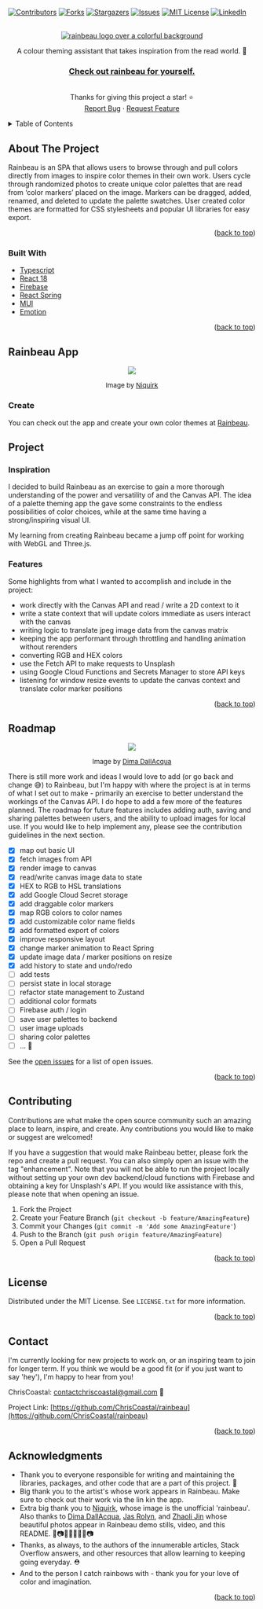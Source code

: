<div id="top"></div>

[![Contributors][contributors-shield]][contributors-url]
[![Forks][forks-shield]][forks-url]
[![Stargazers][stars-shield]][stars-url]
[![Issues][issues-shield]][issues-url]
[![MIT License][license-shield]][license-url]
[![LinkedIn][linkedin-shield]][linkedin-url]

<!-- PROJECT LOGO -->
<br />
<div align="center">
  <a href="https://github.com/ChrisCoastal/rainbeau">
    <img src="public/readme-images/rainbeau-repo-logo-1200x480.jpg" alt="rainbeau logo over a colorful background">
  </a>
    <p align="center">
      A colour theming assistant that takes inspiration from the read world. 🌈
    <br />
    </p>

  <h3 align="center">
    <a href="https://rainbeau.netlify.app/" target="blank">
      Check out rainbeau for yourself.
    </a>
  </h3>

  <p align="center">
    <br />
    Thanks for giving this project a star! ⭐️
    <br />
    <a href="https://github.com/ChrisCoastal/rainbeau/issues">Report Bug</a>
    ·
    <a href="https://github.com/ChrisCoastal/rainbeau/issues">Request Feature</a>
  </p>
</div>

<!-- TABLE OF CONTENTS -->
<details>
  <summary>Table of Contents</summary>
  <ol>
    <li>
      <a href="#about-the-project">About The Project</a>
      <ul>
        <li><a href="#built-with">Built With</a></li>
      </ul>
    </li>
    <li>
      <a href="#app">Rainbeau</a>
      <ul>
        <li><a href="#create">Create</a></li>
      </ul>
    </li>
    <li><a href="#project">Project</a>
      <ul>
        <li><a href="#inspiration">Inspiration</a></li>
        <li><a href="#inspiration">Features</a></li>
      </ul>
    </li>
    <li><a href="#roadmap">Roadmap</a></li>
    <li><a href="#contributing">Contributing</a></li>
    <li><a href="#license">License</a></li>
    <li><a href="#contact">Contact</a></li>
    <li><a href="#acknowledgments">Acknowledgments</a></li>
  </ol>
</details>

<!-- ABOUT THE PROJECT -->

## About The Project

Rainbeau is an SPA that allows users to browse through and pull colors directly from images to inspire color themes in their own work. Users cycle through randomized photos to create unique color palettes that are read from ‘color markers’ placed on the image. Markers can be dragged, added, renamed, and deleted to update the palette swatches. User created color themes are formatted for CSS stylesheets and popular UI libraries for easy export.

<!-- [![Product Name Screen Shot][product-screenshot-a]](https://rainbeau.netlify.app/) -->

<p align="right">(<a href="#top">back to top</a>)</p>

### Built With

- [Typescript](https://www.typescriptlang.org/)
- [React 18](https://reactjs.org/)
- [Firebase](https://firebase.google.com/)
- [React Spring](https://www.react-spring.dev/)
- [MUI](https://mui.com/)
- [Emotion](https://emotion.sh/docs/introduction)

<p align="right">(<a href="#top">back to top</a>)</p>

<!-- APP -->

## Rainbeau App

<p align="center">
  <img src='public/readme-images/rainbeau-appview.jpg'>
</p>
<p align='center' style='font-size: 10pt'>Image by <a href='https://stock.adobe.com/contributor/202246000/niquirk?load_type=author' target="_blank">Niquirk</a></p>

### Create

You can check out the app and create your own color themes at <a href="https://rainbeau.netlify.app/" target="_blank">Rainbeau</a>.

## Project

### Inspiration

I decided to build Rainbeau as an exercise to gain a more thorough understanding of the power and versatility of <canvas> and the Canvas API. The idea of a palette theming app the gave some constraints to the endless possibilities of color choices, while at the same time having a strong/inspiring visual UI.

My learning from creating Rainbeau became a jump off point for working with WebGL and Three.js.

### Features

Some highlights from what I wanted to accomplish and include in the project:

- work directly with the Canvas API and read / write a 2D context to it
- write a state context that will update colors immediate as users interact with the canvas
- writing logic to translate jpeg image data from the canvas matrix
- keeping the app performant through throttling and handling animation without rerenders
- converting RGB and HEX colors
- use the Fetch API to make requests to Unsplash
- using Google Cloud Functions and Secrets Manager to store API keys
- listening for window resize events to update the canvas context and translate color marker positions

<p align="right">(<a href="#top">back to top</a>)</p>

<!-- [![Product Name Screen Shot][product-screenshot-b]](https://rainbeau.netlify.app/) -->

<!-- ROADMAP -->

## Roadmap

<p align="center">
  <img src='public/readme-images/rainbeau-canvasview.jpg' >
</p>
<p align='center' style='font-size: 10pt'>Image by <a href='https://unsplash.com/@dimadallacqua' target="_blank">Dima DallAcqua</a></p>

There is still more work and ideas I would love to add (or go back and change 😅) to Rainbeau, but I'm happy with where the project is at in terms of what I set out to make - primarily an exercise to better understand the workings of the Canvas API. I do hope to add a few more of the features planned. The roadmap for future features includes adding auth, saving and sharing palettes between users, and the ability to upload images for local use. If you would like to help implement any, please see the contribution guidelines in the next section.

- [x] map out basic UI
- [x] fetch images from API
- [x] render image to canvas
- [x] read/write canvas image data to state
- [x] HEX to RGB to HSL translations
- [x] add Google Cloud Secret storage
- [x] add draggable color markers
- [x] map RGB colors to color names
- [x] add customizable color name fields
- [x] add formatted export of colors
- [x] improve responsive layout
- [x] change marker animation to React Spring
- [x] update image data / marker positions on resize
- [x] add history to state and undo/redo
- [ ] add tests
- [ ] persist state in local storage
- [ ] refactor state management to Zustand
- [ ] additional color formats
- [ ] Firebase auth / login
- [ ] save user palettes to backend
- [ ] user image uploads
- [ ] sharing color palettes
- [ ] ... 🏁

See the [open issues](https://github.com/ChrisCoastal/rainbeau/issues) for a list of open issues.

<p align="right">(<a href="#top">back to top</a>)</p>

<!-- CONTRIBUTING -->

## Contributing

Contributions are what make the open source community such an amazing place to learn, inspire, and create. Any contributions you would like to make or suggest are welcomed!

If you have a suggestion that would make Rainbeau better, please fork the repo and create a pull request. You can also simply open an issue with the tag "enhancement". Note that you will not be able to run the project locally without setting up your own dev backend/cloud functions with Firebase and obtaining a key for Unsplash's API. If you would like assistance with this, please note that when opening an issue.

1. Fork the Project
2. Create your Feature Branch (`git checkout -b feature/AmazingFeature`)
3. Commit your Changes (`git commit -m 'Add some AmazingFeature'`)
4. Push to the Branch (`git push origin feature/AmazingFeature`)
5. Open a Pull Request

<p align="right">(<a href="#top">back to top</a>)</p>

<!-- LICENSE -->

## License

Distributed under the MIT License. See `LICENSE.txt` for more information.

<p align="right">(<a href="#top">back to top</a>)</p>

<!-- CONTACT -->

## Contact

I'm currently looking for new projects to work on, or an inspiring team to join for longer term. If you think we would be a good fit (or if you just want to say 'hey'), I'm happy to hear from you!

ChrisCoastal: contactchriscoastal@gmail.com 🌊

Project Link: [https://github.com/ChrisCoastal/rainbeau](https://github.com/ChrisCoastal/rainbeau)

<p align="right">(<a href="#top">back to top</a>)</p>

<!-- ACKNOWLEDGMENTS -->

## Acknowledgments

- Thank you to everyone responsible for writing and maintaining the libraries, packages, and other code that are a part of this project. 🙏
- Big thank you to the artist's whose work appears in Rainbeau. Make sure to check out their work via the lin kin the app.
- Extra big thank you to <a href='https://stock.adobe.com/contributor/202246000/niquirk?load_type=author' target="_blank">Niquirk</a>, whose image is the unofficial 'rainbeau'. Also thanks to <a href='https://unsplash.com/@dimadallacqua' target="_blank">Dima DallAcqua</a>, <a href='https://unsplash.com/@jasrolyn' target="_blank">Jas Rolyn</a>, and <a href='https://unsplash.com/@godling' target="_blank">Zhaoli Jin</a> whose beautiful photos appear in Rainbeau demo stills, video, and this README. 🌈📷💚💙💜🧡💛📷
- Thanks, as always, to the authors of the innumerable articles, Stack Overflow answers, and other resources that allow learning to keeping going everyday. ⛑
- And to the person I catch rainbows with - thank you for your love of color and imagination.

<p align="right">(<a href="#top">back to top</a>)</p>

<!-- MARKDOWN LINKS & IMAGES -->

[contributors-shield]: https://img.shields.io/github/contributors/ChrisCoastal/rainbeau.svg?style=for-the-badge
[contributors-url]: https://github.com/ChrisCoastal/rainbeau/graphs/contributors
[forks-shield]: https://img.shields.io/github/forks/ChrisCoastal/rainbeau.svg?style=for-the-badge
[forks-url]: https://github.com/ChrisCoastal/rainbeau/network/members
[stars-shield]: https://img.shields.io/github/stars/ChrisCoastal/rainbeau.svg?style=for-the-badge
[stars-url]: https://github.com/ChrisCoastal/rainbeau/stargazers
[issues-shield]: https://img.shields.io/github/issues/ChrisCoastal/rainbeau.svg?style=for-the-badge
[issues-url]: https://github.com/ChrisCoastal/rainbeau/issues
[license-shield]: https://img.shields.io/github/license/ChrisCoastal/rainbeau.svg?style=for-the-badge
[license-url]: https://github.com/ChrisCoastal/rainbeau/blob/master/LICENSE.txt
[linkedin-shield]: https://img.shields.io/badge/-LinkedIn-black.svg?style=for-the-badge&logo=linkedin&colorB=555
[linkedin-url]: https://linkedin.com/in/christopher-allen-3194371b5
[product-screenshot-a]: public/readme-images/rainbeau-appview.jpg
[product-screenshot-b]: public/readme-images/rainbeau-canvasview.jpg
